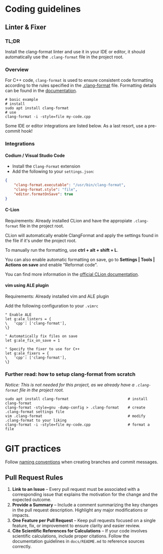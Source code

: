 # Coding guidelines

## Linter & Fixer
### TL;DR
Install the clang-format linter and use it in your IDE or editor, it should automatically use the `.clang-format` file in the project root.

### Overview
For C++ code, `clang-format` is used to ensure consistent code formatting according to the rules specified in the [.clang-format](.clang-format) file. Formatting details can be found in the [documentation](https://clang.llvm.org/docs/ClangFormat.html).

    # basic example
    # install
    sudo apt install clang-format
    # use
    clang-format -i -style=file my-code.cpp

Some IDE or editor integrations are listed below. As a last resort, use a pre-commit hook!

### Integrations

#### Codium / Visual Studio Code
- Install the `Clang-Format` extension
- Add the following to your `settings.json`:
```json
{
    "clang-format.executable": "/usr/bin/clang-format",
    "clang-format.style": "file",
    "editor.formatOnSave": true
}
```

#### C-Lion
Requirements: Already installed CLion and have the appropiate `.clang-format` file in the project root.

CLion will automatically enable ClangFormat and apply the settings found in the file if it's under the project root.

To manually run the formatting, use **ctrl + alt + shift + L**.

You can also enable automatic formatting on save, go to **Settings | Tools | Actions on save** and enable "Reformat code".

You can find more information in the [official CLion documentation](https://www.jetbrains.com/help/clion/clangformat-as-alternative-formatter.html).

#### vim using ALE plugin
Requirements: Already installed vim and ALE plugin

Add the following configuration to your `.vimrc`
```vimscript
" Enable ALE
let g:ale_linters = {
\   'cpp': ['clang-format'],
\}

" Automatically fix files on save
let g:ale_fix_on_save = 1

" Specify the fixer to use for C++
let g:ale_fixers = {
\   'cpp': ['clang-format'],
\}
```

### Further read: how to setup clang-format from scratch
_Notice: This is not needed for this project, as we already have a `.clang-format` file in the project root._

    sudo apt install clang-format                           # install clang-format
    clang-format -style=gnu -dump-config > .clang-format    # create .clang-format settings file
    vim .clang-format                                       # modify .clang-format to your liking
    clang-format -i -style=file my-code.cpp                 # format a file


# GIT practices

Follow [naming conventions](https://github.com/naming-convention/naming-convention-guides/tree/master/git) when creating
branches and commit messages.

## Pull Request Rules

1. **Link to an Issue** – Every pull request must be associated with a corresponding issue that explains the motivation
   for the change and the expected outcome.
2. **Provide a Summary** – Include a comment summarizing the key changes in the pull request description. Highlight any
   major modifications or impacts.
3. **One Feature per Pull Request** – Keep pull requests focused on a single feature, fix, or improvement to ensure
   clarity and easier review.
4. **Cite Scientific References for Calculations** – If your code involves scientific calculations, include proper
   citations. Follow the documentation guidelines in `docs/README.md` to reference sources correctly.

